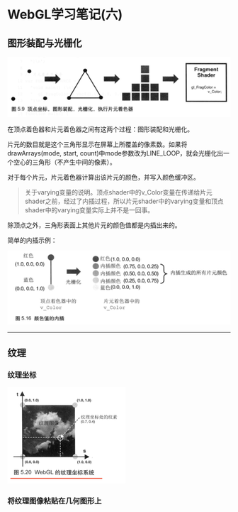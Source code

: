 # WebGL学习笔记\(六\)

## 图形装配与光栅化

![](/assets/guangshanhua.png)

在顶点着色器和片元着色器之间有这两个过程：图形装配和光栅化。

片元的数目就是这个三角形显示在屏幕上所覆盖的像素数。如果将drawArrays\(mode, start, count\)中mode参数改为LINE\_LOOP，就会光栅化出一个空心的三角形（不产生中间的像素）。

对于每个片元，片元着色器计算出该片元的颜色，并写入颜色缓冲区。

> 关于varying变量的说明。顶点shader中的v\_Color变量在传递给片元shader之前，经过了内插过程，所以片元shader中的varying变量和顶点shader中的varying变量实际上并不是一回事。

除顶点之外，三角形表面上其他片元的颜色值都是内插出来的。

简单的内插示例：

![](/assets/neicha.png)

---

## 纹理

### 纹理坐标

![](/assets/texture_coord.png)

### 将纹理图像粘贴在几何图形上





